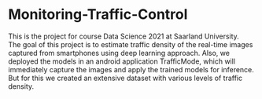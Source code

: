 # Monitoring-Traffic-Control
This is the project for course Data Science 2021 at Saarland University.<br/>
The goal of this project is to estimate traffic density of the real-time images captured from smartphones using deep learning approach. Also, we deployed the models in an android application TrafficMode, which will immediately capture the images and apply the trained models for inference. But for this we created an extensive dataset with various levels of traffic density. 
